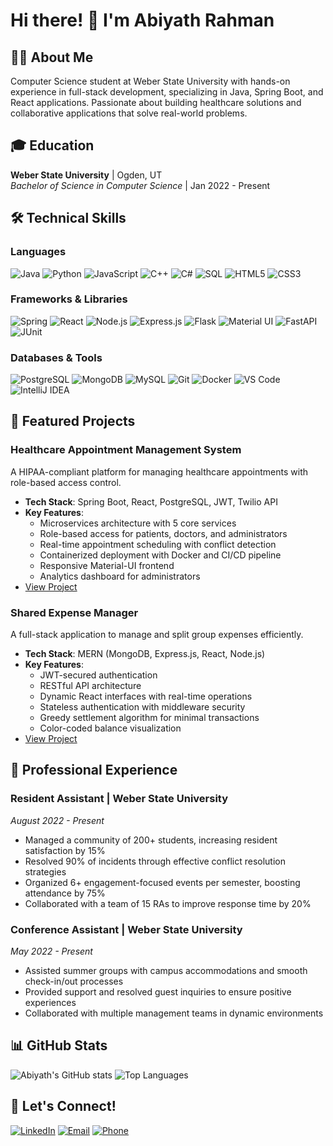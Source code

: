 # Hi there! 👋 I'm Abiyath Rahman

## 👨‍💻 About Me
Computer Science student at Weber State University with hands-on experience in full-stack development, specializing in Java, Spring Boot, and React applications. Passionate about building healthcare solutions and collaborative applications that solve real-world problems.

## 🎓 Education
**Weber State University** | Ogden, UT  
*Bachelor of Science in Computer Science* | Jan 2022 - Present

## 🛠️ Technical Skills
### Languages
![Java](https://img.shields.io/badge/Java-ED8B00?style=for-the-badge&logo=openjdk&logoColor=white)
![Python](https://img.shields.io/badge/Python-3776AB?style=for-the-badge&logo=python&logoColor=white)
![JavaScript](https://img.shields.io/badge/JavaScript-F7DF1E?style=for-the-badge&logo=javascript&logoColor=black)
![C++](https://img.shields.io/badge/C%2B%2B-00599C?style=for-the-badge&logo=c%2B%2B&logoColor=white)
![C#](https://img.shields.io/badge/C%23-239120?style=for-the-badge&logo=c-sharp&logoColor=white)
![SQL](https://img.shields.io/badge/SQL-4479A1?style=for-the-badge&logo=postgresql&logoColor=white)
![HTML5](https://img.shields.io/badge/HTML5-E34F26?style=for-the-badge&logo=html5&logoColor=white)
![CSS3](https://img.shields.io/badge/CSS3-1572B6?style=for-the-badge&logo=css3&logoColor=white)

### Frameworks & Libraries
![Spring](https://img.shields.io/badge/Spring-6DB33F?style=for-the-badge&logo=spring&logoColor=white)
![React](https://img.shields.io/badge/React-20232A?style=for-the-badge&logo=react&logoColor=61DAFB)
![Node.js](https://img.shields.io/badge/Node.js-43853D?style=for-the-badge&logo=node.js&logoColor=white)
![Express.js](https://img.shields.io/badge/Express.js-404D59?style=for-the-badge)
![Flask](https://img.shields.io/badge/Flask-000000?style=for-the-badge&logo=flask&logoColor=white)
![Material UI](https://img.shields.io/badge/Material--UI-0081CB?style=for-the-badge&logo=material-ui&logoColor=white)
![FastAPI](https://img.shields.io/badge/FastAPI-009688?style=for-the-badge&logo=FastAPI&logoColor=white)
![JUnit](https://img.shields.io/badge/JUnit5-25A162?style=for-the-badge&logo=junit5&logoColor=white)

### Databases & Tools
![PostgreSQL](https://img.shields.io/badge/PostgreSQL-316192?style=for-the-badge&logo=postgresql&logoColor=white)
![MongoDB](https://img.shields.io/badge/MongoDB-4EA94B?style=for-the-badge&logo=mongodb&logoColor=white)
![MySQL](https://img.shields.io/badge/MySQL-00000F?style=for-the-badge&logo=mysql&logoColor=white)
![Git](https://img.shields.io/badge/Git-F05032?style=for-the-badge&logo=git&logoColor=white)
![Docker](https://img.shields.io/badge/Docker-2496ED?style=for-the-badge&logo=docker&logoColor=white)
![VS Code](https://img.shields.io/badge/VS_Code-007ACC?style=for-the-badge&logo=visual-studio-code&logoColor=white)
![IntelliJ IDEA](https://img.shields.io/badge/IntelliJ_IDEA-000000?style=for-the-badge&logo=intellij-idea&logoColor=white)

## 🚀 Featured Projects

### Healthcare Appointment Management System
A HIPAA-compliant platform for managing healthcare appointments with role-based access control.
- **Tech Stack**: Spring Boot, React, PostgreSQL, JWT, Twilio API
- **Key Features**:
  - Microservices architecture with 5 core services
  - Role-based access for patients, doctors, and administrators
  - Real-time appointment scheduling with conflict detection
  - Containerized deployment with Docker and CI/CD pipeline
  - Responsive Material-UI frontend
  - Analytics dashboard for administrators
- [View Project](https://github.com/AbiyathRahman/AppointmentSystem2.0)

### Shared Expense Manager
A full-stack application to manage and split group expenses efficiently.
- **Tech Stack**: MERN (MongoDB, Express.js, React, Node.js)
- **Key Features**:
  - JWT-secured authentication
  - RESTful API architecture
  - Dynamic React interfaces with real-time operations
  - Stateless authentication with middleware security
  - Greedy settlement algorithm for minimal transactions
  - Color-coded balance visualization
- [View Project](https://github.com/AbiyathRahman/shared-expense-manager)

## 💼 Professional Experience

### Resident Assistant | Weber State University
*August 2022 - Present*
- Managed a community of 200+ students, increasing resident satisfaction by 15%
- Resolved 90% of incidents through effective conflict resolution strategies
- Organized 6+ engagement-focused events per semester, boosting attendance by 75%
- Collaborated with a team of 15 RAs to improve response time by 20%

### Conference Assistant | Weber State University
*May 2022 - Present*
- Assisted summer groups with campus accommodations and smooth check-in/out processes
- Provided support and resolved guest inquiries to ensure positive experiences
- Collaborated with multiple management teams in dynamic environments

## 📊 GitHub Stats
![Abiyath's GitHub stats](https://github-readme-stats.vercel.app/api?username=AbiyathRahman&show_icons=true&theme=radical)
![Top Languages](https://github-readme-stats.vercel.app/api/top-langs/?username=AbiyathRahman&layout=compact&theme=radical)

## 🤝 Let's Connect!
[![LinkedIn](https://img.shields.io/badge/LinkedIn-0077B5?style=for-the-badge&logo=linkedin&logoColor=white)](https://www.linkedin.com/in/abiyath-rahman-94b4662b0)
[![Email](https://img.shields.io/badge/Email-D14836?style=for-the-badge&logo=gmail&logoColor=white)](mailto:abiyathrahman12@gmail.com)
[![Phone](https://img.shields.io/badge/Phone-25D366?style=for-the-badge&logo=whatsapp&logoColor=white)](tel:9174319220)
